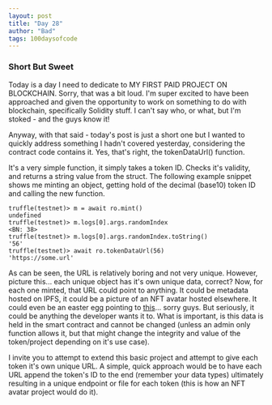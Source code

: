 ```yaml
---
layout: post
title: "Day 28"
author: "Bad"
tags: 100daysofcode
---
```


### Short But Sweet

Today is a day I need to dedicate to MY FIRST PAID PROJECT ON BLOCKCHAIN. Sorry, that was a bit loud. I'm super excited to have been approached and given the opportunity to work on something to do with blockchain, specifically Solidity stuff. I can't say who, or what, but I'm stoked - and the guys know it!

Anyway, with that said - today's post is just a short one but I wanted to quickly address something I hadn't covered yesterday, considering the contract code contains it. Yes, that's right, the tokenDataUrl() function.

It's a very simple function, it simply takes a token ID. Checks it's validity, and returns a string value from the struct. The following example snippet shows me minting an object, getting hold of the decimal (base10) token ID and calling the new function.

```
truffle(testnet)> m = await ro.mint()
undefined
truffle(testnet)> m.logs[0].args.randomIndex
<BN: 38>
truffle(testnet)> m.logs[0].args.randomIndex.toString()
'56'
truffle(testnet)> await ro.tokenDataUrl(56)
'https://some.url'
```

As can be seen, the URL is relatively boring and not very unique. However, picture this... each unique object has it's own unique data, correct? Now, for each one minted, that URL could point to anything. It could be metadata hosted on IPFS, it could be a picture of an NFT avatar hosted elsewhere. It could even be an easter egg pointing to [this](https://www.youtube.com/watch?v=dQw4w9WgXcQ)... sorry guys. But seriously, it could be anything the developer wants it to. What is important, is this data is held in the smart contract and cannot be changed (unless an admin only function allows it, but that might change the integrity and value of the token/project depending on it's use case).

I invite you to attempt to extend this basic project and attempt to give each token it's own unique URL. A simple, quick approach would be to have each URL append the token's ID to the end (remember your data types) ultimately resulting in a unique endpoint or file for each token (this is how an NFT avatar project would do it).
